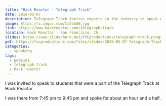 ```yaml
---
title: "Hack Reactor - Telegraph Track"
date: 2019-03-07
description: Telegraph Track invites experts in the industry to speak with their students from underrepresented backgrounds.
image: https://i.imgur.com/Ic5shdN.jpg
link: https://www.hackreactor.com/telegraph-track
location: Hack Reactor - San Francisco, CA
slides: https://www.slideshare.net/FVCproductions/telegraph-track-progressive-web-apps-101
pdf: https://fvcproductions.com/files/slides/2019-03-07-Telegraph-Track-Progressive-Web-Apps-101.pdf
categories:
  - speaking
tags:
  - pwas101
  - telegraph track
  - hack reactor
---
```


I was invited to speak to students that were a part of the Telegraph Track at Hack Reactor.

I was there from 7:45 pm to 9:45 pm and spoke for about an hour and a half.
